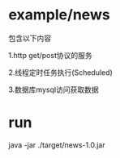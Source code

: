 # example/news

包含以下内容

1.http get/post协议的服务

2.线程定时任务执行(Scheduled)

3.数据库mysql访问获取数据

# run
java -jar ./target/news-1.0.jar 

